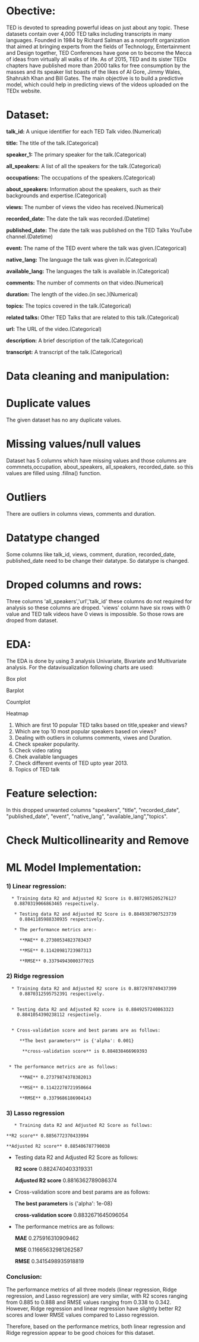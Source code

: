 # **Obective:**
TED is devoted to spreading powerful ideas on just about any topic. These datasets contain over 4,000 TED talks including transcripts in many languages. Founded in 1984 by Richard Salman as a nonprofit organization that aimed at bringing experts from the fields of Technology, Entertainment and Design together, TED Conferences have gone on to become the Mecca of ideas from virtually all walks of life. As of 2015, TED and its sister TEDx chapters have published more than 2000 talks for free consumption by the masses and its speaker list boasts of the likes of AI Gore, Jimmy Wales, Shahrukh Khan and Bill Gates. The main objective is to build a predictive model, which could help in predicting views of the videos uploaded on the TEDx website.
# Dataset:
**talk_id:** A unique identifier for each TED Talk video.(Numerical)

**title:** The title of the talk.(Categorical)

**speaker_1:** The primary speaker for the talk.(Categorical)

**all_speakers:** A list of all the speakers for the talk.(Categorical)

**occupations:** The occupations of the speakers.(Categorical)

**about_speakers:** Information about the speakers, such as their backgrounds and expertise.(Categorical)

**views:** The number of views the video has received.(Numerical)

**recorded_date:** The date the talk was recorded.(Datetime)

**published_date:** The date the talk was published on the TED Talks YouTube channel.(Datetime)

**event:** The name of the TED event where the talk was given.(Categorical)

**native_lang:** The language the talk was given in.(Categorical)

**available_lang:** The languages the talk is available in.(Categorical)

**comments:** The number of comments on that video.(Numerical)

**duration:** The length of the video.(in sec.)(Numerical)

**topics:** The topics covered in the talk.(Categorical)

**related talks:** Other TED Talks that are related to this talk.(Categorical)

**url:** The URL of the video.(Categorical)

**description:** A brief description of the talk.(Categorical)

**transcript:** A transcript of the talk.(Categorical)

# Data cleaning and manipulation:
# Duplicate values
The given dataset has no any duplicate values.

# Missing values/null values
Dataset has 5 columns which have missing values and those columns are commnets,occupation, about_speakers, all_speakers, recorded_date.
so this values are filled using .fillna() function.

# Outliers
There are outliers in columns views, comments and duration.

# Datatype changed
Some columns like talk_id, views, comment, duration, recorded_date, published_date need to be change their datatype. So datatype is changed.

# Droped columns and rows:
Three columns 'all_speakers','url','talk_id' these columns do not required for analysis so these columns are droped.
'views' column have six rows with 0 value and TED talk videos have 0 views is impossible. So those rows are droped from dataset.

# EDA:
The EDA is done by using 3 analysis Univariate, Bivariate and Multivariate analysis. For the datavisualization following charts are used:

Box plot

Barplot

Countplot

Heatmap

1) Which are first 10 popular TED talks based on title,speaker and views?
2) Which are top 10 most popular speakers based on views?
3) Dealing with outliers in columns comments, viwes and Duration.
4) Check speaker popularity.
5) Check video rating
6) Chek available languages
7) Check different events of TED upto year 2013.
8) Topics of TED talk
# Feature selection:

In this dropped unwanted columns "speakers", "title", "recorded_date", "published_date", "event", "native_lang", "available_lang","topics".

# Check Multicollinearity and Remove

# ML Model Implementation:
### 1) Linear regression:
      * Training data R2 and Adjusted R2 Score is 0.8872985205276127
       0.8870319066863465 respectively.

       * Testing data R2 and Adjusted R2 Score is 0.8849387907523739
         0.8841185988330935 respectively.

       * The performance metrics are:-

         **MAE** 0.27380534823783437

         **MSE** 0.11420981723987313

         **RMSE** 0.33794943000377015 
### 2) Ridge regression
      * Training data R2 and Adjusted R2 score is 0.8872978749437399
         0.8870312595752391 respectively.


      * Testing data R2 and Adjusted R2 score is 0.8849257240863323
        0.8841054390238112 respectively.


      * Cross-validation score and best params are as follows:

         **The best parameters** is {'alpha': 0.001}

          **cross-validation score** is 0.884838466969393


     * The performance metrics are as follows:

         **MAE** 0.27379874378382013

         **MSE** 0.11422278721950664

         **RMSE** 0.3379686186904143
### 3) Lasso regression
       * Training data R2 and Adjusted R2 Score as follows:

    **R2 score** 0.8856772370433994

    **Adjusted R2 score** 0.885406787790038


* Testing data R2 and Adjusted R2 Score as follows:

    **R2 score** 0.8824740403319331

    **Adjusted R2 score** 0.8816362789086374


* Cross-validation score and best params are as follows:

    **The best parameters** is {'alpha': 1e-08}

    **cross-validation score** 0.8832671645096054


* The performance metrics are as follows:

    **MAE** 0.275916310909462

    **MSE** 0.11665632981262587

    **RMSE** 0.3415498935918819
    
### Conclusion:
The performance metrics of all three models (linear regression, Ridge regression, and Lasso regression) are very similar, with R2 scores ranging from 0.885 to 0.888 and RMSE values ranging from 0.338 to 0.342. However, Ridge regression and linear regression have slightly better R2 scores and lower RMSE values compared to Lasso regression.

Therefore, based on the performance metrics, both linear regression and Ridge regression appear to be good choices for this dataset.
